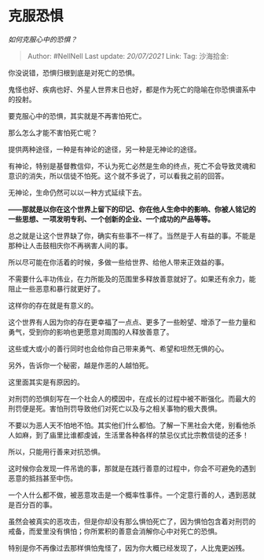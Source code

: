 # 克服恐惧
*如何克服心中的恐惧？*

> Author: #NellNell
> Last update: *20/07/2021*
> Link:
> Tag:
> 沙海拾金:

你没说错，恐惧归根到底是对死亡的恐惧。

鬼怪也好、疾病也好、外星人世界末日也好，都是作为死亡的隐喻在你恐惧谱系中的投射。

要克服心中的恐惧，其实就是不再害怕死亡。

那么怎么才能不害怕死亡呢？

提供两种途径，一种是有神论的途径，另一种是无神论的途径。

有神论，特别是基督教信仰，不认为死亡必然是生命的终点，死亡不会导致灵魂和意识的消失，所以信徒不怕死。这个就不多说了，可以看我之前的回答。

无神论，生命仍然可以以一种方式延续下去。

**——那就是以你在这个世界上留下的印记、你在他人生命中的影响、你被人铭记的一些思想、一项发明专利、一个创新的企业、一个成功的产品等等。**

总之就是让这个世界缺了你，确实有些事不一样了。当然是于人有益的事。不能是那种让人击鼓相庆你不再祸害人间的事。

所以尽可能在你活着的时候，多做一些给世界、给他人带来正效益的事。

不需要什么丰功伟业，在力所能及的范围里多释放善意就好了。如果还有余力，能阻止一些恶意和暴行就更好了。

这样你的存在就是有意义的。

这个世界有人因为你的存在更幸福了一点点、更多了一些盼望、增添了一些力量和勇气，受到你的影响也更愿意对周围的人释放善意了。

这些或大或小的善行同时也会给你自己带来勇气、希望和坦然无惧的心。

另外，告诉你一个秘密，越是作恶的人越怕死。

这里面其实是有原因的。

对刑罚的恐惧刻写在一个社会人的模因中，在成长的过程中被不断强化。而最大的刑罚便是死。害怕刑罚导致他们对死亡以及与之相关事物的极大畏惧。

不要以为恶人天不怕地不怕。其实他们什么都怕。了解一下黑社会大佬，别看他杀人如麻，到了庙里比谁都虔诚，生活里各种各样的禁忌仪式比宗教信徒的还多！

所以，只能用行善来对抗恐惧。

这时候你会发现一件吊诡的事，那就是在践行善意的过程中，你会不可避免的遇到恶意的抵挡甚至中伤。

一个人什么都不做，被恶意攻击是一个概率性事件。一个定意行善的人，遇到恶就是百分百的事。

虽然会被真实的恶攻击，但是你却没有那么惧怕死亡了，因为惧怕包含着对刑罚的戒备，而爱里没有惧怕；你所累积的善意会消解你心中对死亡的恐惧。

特别是你不再像过去那样惧怕鬼怪了，因为你大概已经发现了，人比鬼更凶残。
